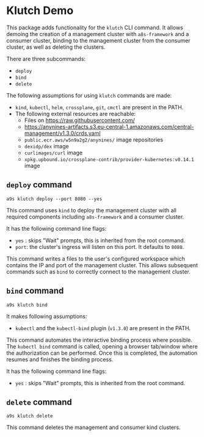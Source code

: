# Klutch Demo

This package adds functionality for the `klutch` CLI command. It allows demoing the creation of a management cluster with `a8s-framework` and a consumer cluster, binding to the management cluster from the consumer cluster, as well as deleting the clusters.

There are three subcommands:
- `deploy`
- `bind`
- `delete`

The following assumptions for using `klutch` commands are made:
- `kind`, `kubectl`, `helm`, `crossplane`, `git`, `cmctl` are present in the PATH.
- The following external resources are reachable:
    - Files on https://raw.githubusercontent.com/
    - https://anynines-artifacts.s3.eu-central-1.amazonaws.com/central-management/v1.3.0/crds.yaml
    - `public.ecr.aws/w5n9a2g2/anynines/` image repositories
    - `dexidp/dex` image
    - `curlimages/curl` image
    - `xpkg.upbound.io/crossplane-contrib/provider-kubernetes:v0.14.1` image

## `deploy` command

`a9s klutch deploy --port 8080 --yes`

This command uses `kind` to deploy the management cluster with all required components including `a8s-framework` and a consumer cluster.

It has the following command line flags:
- `yes` : skips "Wait" prompts, this is inherited from the root command.
- `port`: the cluster's ingress will listen on this port. It defaults to `8080`.

This command writes a files to the user's configured workspace which contains the IP and port of the management cluster.
This allows subsequent commands such as `bind` to correctly connect to the management cluster.

## `bind` command

`a9s klutch bind`

It makes following assumptions:
- `kubectl` and the `kubectl-bind` plugin (`v1.3.0`) are present in the PATH.

This command automates the interactive binding process where possible. The `kubectl bind` command is called, opening a browser tab/window where the authorization can be performed. Once this is completed, the automation resumes and finishes the binding process.

It has the following command line flags:
- `yes` : skips "Wait" prompts, this is inherited from the root command.

## `delete` command

`a9s klutch delete`

This command deletes the management and consumer kind clusters.

